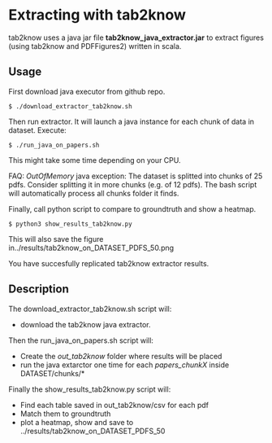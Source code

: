 # Extracting with tab2know

tab2know uses a java jar file **tab2know_java_extractor.jar** to extract figures (using tab2know and PDFFigures2) written in scala.

## Usage

First download java executor from github repo.

```console
$ ./download_extractor_tab2know.sh
```

Then run extractor. It will launch a java instance for each chunk of data in dataset.
Execute:

```console
$ ./run_java_on_papers.sh
```

This might take some time depending on your CPU.

FAQ: *OutOfMemory* java exception:
The dataset is splitted into chunks of 25 pdfs.
Consider splitting it in more chunks (e.g. of 12 pdfs).
The bash script will automatically process all chunks folder it finds.

Finally, call python script to compare to groundtruth and show a heatmap.

```console
$ python3 show_results_tab2know.py
```

This will also save the figure in../results/tab2know_on_DATASET_PDFS_50.png

You have succesfully replicated tab2know extractor results.

## Description

The download_extractor_tab2know.sh script will:
- download the tab2know java extractor.

Then the run_java_on_papers.sh script will:
- Create the *out_tab2know* folder where results will be placed
- run the java extarctor one time for each *papers_chunkX* inside DATASET/chunks/*

Finally the show_results_tab2know.py script will:
- Find each table saved in out_tab2know/csv for each pdf
- Match them to groundtruth
- plot a heatmap, show and save to ../results/tab2know_on_DATASET_PDFS_50